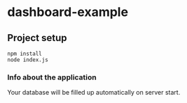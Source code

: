 # dashboard-example

## Project setup
```
npm install
node index.js
```

### Info about the application
Your database will be filled up automatically on server start.
